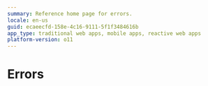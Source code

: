 ```yaml
---
summary: Reference home page for errors.
locale: en-us
guid: ecaeecfd-158e-4c16-9111-5f1f3484616b
app_type: traditional web apps, mobile apps, reactive web apps
platform-version: o11
---
```


# Errors
